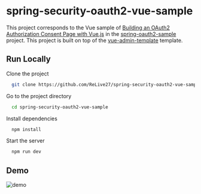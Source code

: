 # spring-security-oauth2-vue-sample

This project corresponds to the Vue sample
of [Building an OAuth2 Authorization Consent Page with Vue.js](https://github.com/ReLive27/spring-security-oauth2-sample/tree/main/oauth2-custom-consent-page-with-vue)
in the
[spring-oauth2-sample](https://github.com/ReLive27/spring-security-oauth2-sample) project. This project is built on top
of the [vue-admin-template](https://github.com/PanJiaChen/vue-admin-template) template.

## Run Locally

Clone the project

```bash
  git clone https://github.com/ReLive27/spring-security-oauth2-vue-sample.git
```

Go to the project directory

```bash
  cd spring-security-oauth2-vue-sample
```

Install dependencies

```bash
  npm install
```

Start the server

```bash
  npm run dev
```

## Demo

![demo](https://github.com/ReLive27/ReLive27.github.io/blob/main/public/static/images/blogs/oauth2-vue.gif)


